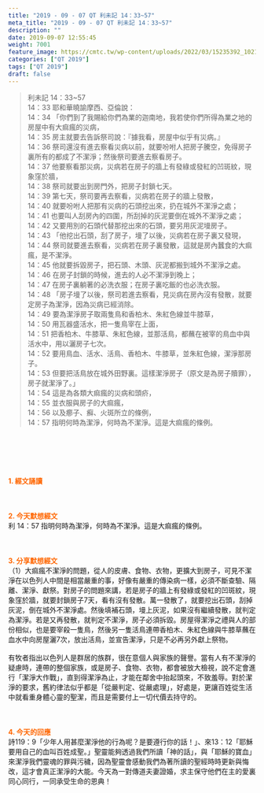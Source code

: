 ```yaml
---
title: "2019 - 09 - 07 QT 利未記 14：33~57"
meta_title: "2019 - 09 - 07 QT 利未記 14：33~57"
description: ""
date: 2019-09-07 12:55:45
weight: 7001
feature_image: https://cmtc.tw/wp-content/uploads/2022/03/15235392_10211799862337740_180693556567566654_o-1.webp
categories: ["QT 2019"]
tags: ["QT 2019"]
draft: false
---
```


<blockquote>利未記 14：33~57<br />
14：33 耶和華曉諭摩西、亞倫說：<br />
14：34 「你們到了我賜給你們為業的迦南地，我若使你們所得為業之地的房屋中有大痲瘋的災病，<br />
14：35 房主就要去告訴祭司說：『據我看，房屋中似乎有災病。』<br />
14：36 祭司還沒有進去察看災病以前，就要吩咐人把房子騰空，免得房子裏所有的都成了不潔淨；然後祭司要進去察看房子。<br />
14：37 他要察看那災病，災病若在房子的牆上有發綠或發紅的凹斑紋，現象窪於牆，<br />
14：38 祭司就要出到房門外，把房子封鎖七天。<br />
14：39 第七天，祭司要再去察看，災病若在房子的牆上發散，<br />
14：40 就要吩咐人把那有災病的石頭挖出來，扔在城外不潔淨之處；<br />
14：41 也要叫人刮房內的四圍，所刮掉的灰泥要倒在城外不潔淨之處；<br />
14：42 又要用別的石頭代替那挖出來的石頭，要另用灰泥墁房子。<br />
14：43 「他挖出石頭，刮了房子，墁了以後，災病若在房子裏又發現，<br />
14：44 祭司就要進去察看，災病若在房子裏發散，這就是房內蠶食的大痲瘋，是不潔淨。<br />
14：45 他就要拆毀房子，把石頭、木頭、灰泥都搬到城外不潔淨之處。<br />
14：46 在房子封鎖的時候，進去的人必不潔淨到晚上；<br />
14：47 在房子裏躺著的必洗衣服；在房子裏吃飯的也必洗衣服。<br />
14：48 「房子墁了以後，祭司若進去察看，見災病在房內沒有發散，就要定房子為潔淨，因為災病已經消除。<br />
14：49 要為潔淨房子取兩隻鳥和香柏木、朱紅色線並牛膝草，<br />
14：50 用瓦器盛活水，把一隻鳥宰在上面，<br />
14：51 把香柏木、牛膝草、朱紅色線，並那活鳥，都蘸在被宰的鳥血中與活水中，用以灑房子七次。<br />
14：52 要用鳥血、活水、活鳥、香柏木、牛膝草，並朱紅色線，潔淨那房子。<br />
14：53 但要把活鳥放在城外田野裏。這樣潔淨房子（原文是為房子贖罪），房子就潔淨了。」<br />
14：54 這是為各類大痲瘋的災病和頭疥，<br />
14：55 並衣服與房子的大痲瘋，<br />
14：56 以及癤子、癬、火斑所立的條例，<br />
14：57 指明何時為潔淨，何時為不潔淨。這是大痲瘋的條例。</blockquote><br />
&nbsp;<br />
<br />
&nbsp;<br />
<br />
<span style="color: #ff6600;"><strong>1. </strong><strong>經文誦讀</strong></span><br />
<br />
<span style="color: #ff6600;"><strong> </strong></span><br />
<br />
<span style="color: #ff6600;"><strong>2. 今天默想</strong><strong>經文<br />
</strong></span>利 14：57 指明何時為潔淨，何時為不潔淨。這是大痲瘋的條例。<br />
<br />
&nbsp;<br />
<br />
<span style="color: #ff6600;"><strong>3. 分享默想經文<br />
</strong></span>（1）大痲瘋不潔淨的問題，從人的皮膚、食物、衣物，更擴大到房子，可見不潔淨在以色列人中間是相當嚴重的事，好像有嚴重的傳染病一樣，必須不斷查驗、隔離、潔淨、獻祭。對房子的問題來講，若是房子的牆上有發綠或發紅的凹斑紋，現象窪於牆，就要封鎖房子7天，看有沒有發散。萬一發散了，就要挖出石頭，刮掉灰泥，倒在城外不潔淨處。然後填補石頭，墁上灰泥，如果沒有繼續發散，就判定為潔淨。若是又再發散，就判定不潔淨，房子必須拆毀。房屋得潔淨之禮與人的部份相似，也是要宰殺一隻鳥，然後另一隻活鳥連帶香柏木、朱紅色線與牛膝草蘸在血水中向房屋灑7次，放出活鳥，並宣告潔淨，只是不必再另外獻上祭物。<br />
<br />
有牧者指出以色列人是群居的族群，很在意個人與家族的聲譽。當有人有不潔淨的疑慮時，連帶的整個家族，或是房子、食物、衣物，都會被放大檢視，說不定會進行「潔淨大作戰」，直到得潔淨為止，才能在鄰舍中抬起頭來，不致羞辱。對於潔淨的要求，舊約律法似乎都是「從嚴判定、從嚴處理」，好處是，更讓百姓從生活中就看重身體心靈的聖潔，而且是需要付上一切代價去持守的。<br />
<br />
&nbsp;<br />
<br />
<span style="color: #ff6600;"><strong>4. 今天的回應<br />
</strong></span>詩119：9「少年人用甚麼潔淨他的行為呢？是要遵行你的話！」、來13：12「耶穌要用自己的血叫百姓成聖。」聖靈能夠透過我們所讀「神的話」，與「耶穌的寶血」來潔淨我們靈魂的罪與污穢，因為聖靈會感動我們為著所讀的聖經時時更新與悔改，這才會真正潔淨的大能。今天為一對傳道夫妻證婚，求主保守他們在主的愛裏同心同行，一同承受生命的恩典！<br />
<br />
&nbsp;
        